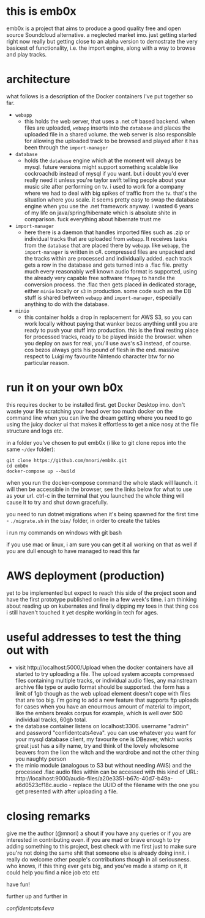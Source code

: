 # this is emb0x
emb0x is a project that aims to produce a good quality free and open source Soundcloud alternative. a neglected market imo. just getting started right now really but getting close to an alpha version to demostrate the very basicest of functionality, i.e. the import engine, along with a way to browse and play tracks.

# architecture

what follows is a description of the Docker containers I've put together so far.
- `webapp`
  - this holds the web server, that uses a .net c# based backend. when files are uploaded, `webapp` inserts into the `database` and places the uploaded file in a shared volume. the web server is also responsible for allowing the uploaded track to be browsed and played after it has been through the `import-manager`
- `database`
  - holds the `database` engine which at the moment will always be mysql. future versions might support something scalable like cockroachdb instead of mysql if you want. but i doubt you'd ever really need it unless you're taylor swift telling people about your music site after performing on tv. i used to work for a company where we had to deal with big spikes of traffic from the tv. that's the situation where you scale. it seems pretty easy to swap the database engine when you use the .net framework anyway. i wasted 6 years of my life on java/spring/hibernate which is absolute shite in comparison. fuck everything about hibernate trust me
- `import-manager`
  - here there is a daemon that handles imported files such as .zip or individual tracks that are uploaded from `webapp`. It receives tasks from the `database` that are placed there by `webapp`. like `webapp`, the `import-manager` is written in c#. compressed files are unpacked and the tracks within are processed and individually added. each track gets a row in the database and gets turned into a .flac file. pretty much every reasonably well known audio format is supported, using the already very capable free software `ffmpeg` to handle the conversion process. the .flac then gets placed in dedicated storage, either `minio` locally or `s3` in production. some code such as the DB stuff is shared between `webapp` and `import-manager`, especially anything to do with the database.
- `minio`
  - this container holds a drop in replacement for AWS S3, so you can work locally without paying that wanker bezos anything until you are ready to push your stuff into production. this is the final resting place for processed tracks, ready to be played inside the browser. when you deploy on aws for real, you'll use aws's s3 instead, of course. cos bezos always gets his pound of flesh in the end. massive respect to Luigi my favourite Nintendo character btw for no particular reason.

# run it on your own b0x
this requires docker to be installed first. get Docker Desktop imo. don't waste your life scratching your head over too much docker on the command line when you can live the dream getting where you need to go using the juicy docker ui that makes it effortless to get a nice nosy at the file structure and logs etc.

in a folder you've chosen to put emb0x (i like to git clone repos into the same `~/dev` folder):
```
git clone https://github.com/mnori/emb0x.git
cd emb0x
docker-compose up --build
```
when you run the docker-compose command the whole stack will launch. it will then be accessible in the browser, see the links below for what to use as your url. ctrl-c in the terminal that you launched the whole thing will cause it to try and shut down gracefully.

you need to run dotnet migrations when it's being spawned for the first time - `./migrate.sh` in the `bin/` folder, in order to create the tables

i run my commands on windows with git bash

if you use mac or linux, i am sure you can get it all working on that as well if you are dull enough to have managed to read this far

# AWS deployment (production)

yet to be implemented but expect to reach this side of the project soon and have the first prototype published online in a few week's time. i am thinking about reading up on kubernates and finally dipping my toes in that thing cos i still haven't touched it yet despite working in tech for ages.

# useful addresses to test the thing out with
- visit http://localhost:5000/Upload when the docker containers have all started to try uploading a file. The upload system accepts compressed files containing multiple tracks, or individual audio files, any mainstream archive file type or audio format should be supported. the form has a limit of 1gb though as the web upload element doesn't cope with files that are too big. i'm going to add a new feature that supports ftp uploads for cases when you have an enourmous amount of material to import, like the embers breaks corpus for example, which is well over 500 individual tracks, 60gb total.
- the database container listens on localhost:3306. username "admin" and password "confidentcats4eva". you can use whatever you want for your mysql database client, my favourite one is DBeaver, which works great just has a silly name, try and think of the lovely wholesome beavers from the lion the witch and the wardrobe and not the other thing you naughty person
- the minio module (analogous to S3 but without needing AWS) and the processed .flac audio files within can be accessed with this kind of URL: http://localhost:9000/audio-files/a20e3351-b67c-40d7-b49a-a6d0523cf18c.audio - replace the UUID of the filename with the one you get presented with after uploading a file.

# closing remarks

give me the author (@mnori) a shout if you have any queries or if you are interested in contributing even. if you are mad or brave enough to try adding something to this project, best check with me first just to make sure you're not doing the same shit that someone else is already doing innit. i really do welcome other people's contributions though in all seriousness. who knows, if this thing ever gets big, and you've made a stamp on it, it could help you find a nice job etc etc

have fun!

further up and further in

*confidentcats4eva*
